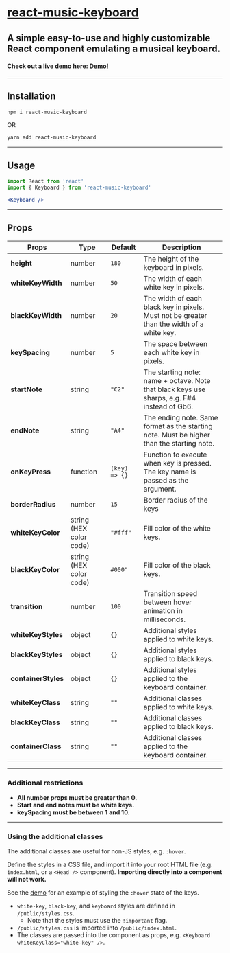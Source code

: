 # [**react-music-keyboard**](https://www.npmjs.com/package/react-music-keyboard)

## A simple easy-to-use and highly customizable React component emulating a musical keyboard.

#### Check out a live demo here: [Demo!](https://react-music-keyboard-demo.vercel.app/)

---

## **Installation**

```powershell
npm i react-music-keyboard
```

OR

```powershell
yarn add react-music-keyboard
```

---

## **Usage**

```jsx
import React from 'react'
import { Keyboard } from 'react-music-keyboard'
```

```jsx
<Keyboard />
```

---

## **Props**

| **Props**           | **Type**                | **Default**   | **Description**                                                                             |
| ------------------- | ----------------------- | ------------- | ------------------------------------------------------------------------------------------- |
| **height**          | number                  | `180 `        | The height of the keyboard in pixels.                                                       |
| **whiteKeyWidth**   | number                  | `50 `         | The width of each white key in pixels.                                                      |
| **blackKeyWidth**   | number                  | `20 `         | The width of each black key in pixels. Must not be greater than the width of a white key.   |
| **keySpacing**      | number                  | `5`           | The space between each white key in pixels.                                                 |
| **startNote**       | string                  | `"C2"`        | The starting note: name + octave. Note that black keys use sharps, e.g. F#4 instead of Gb6. |
| **endNote**         | string                  | `"A4" `       | The ending note. Same format as the starting note. Must be higher than the starting note.   |
| **onKeyPress**      | function                | `(key) => {}` | Function to execute when key is pressed. The key name is passed as the argument.            |
| **borderRadius**    | number                  | `15`          | Border radius of the keys                                                                   |
| **whiteKeyColor**   | string (HEX color code) | `"#fff" `     | Fill color of the white keys.                                                               |
| **blackKeyColor**   | string (HEX color code) | `#000"`       | Fill color of the black keys.                                                               |
| **transition**      | number                  | `100`         | Transition speed between hover animation in milliseconds.                                   |
| **whiteKeyStyles**  | object                  | `{}`          | Additional styles applied to white keys.                                                    |
| **blackKeyStyles**  | object                  | `{}`          | Additional styles applied to black keys.                                                    |
| **containerStyles** | object                  | `{}`          | Additional styles applied to the keyboard container.                                        |
| **whiteKeyClass**   | string                  | `""`          | Additional classes applied to white keys.                                                   |
| **blackKeyClass**   | string                  | `""`          | Additional classes applied to black keys.                                                   |
| **containerClass**  | string                  | `""`          | Additional classes applied to the keyboard container.                                       |

---

### Additional restrictions

- **All number props must be greater than 0.**
- **Start and end notes must be white keys.**
- **keySpacing must be between 1 and 10.**

---

### Using the additional classes

The additional classes are useful for non-JS styles, e.g. `:hover`.

Define the styles in a CSS file, and import it into your root HTML file (e.g. `index.html`, or a `<Head />` component). **Importing directly into a component will not work.**

See the [demo](https://github.com/ryan-zhu-music/react-music-keyboard-demo) for an example of styling the `:hover` state of the keys.

- `white-key`, `black-key`, and `keyboard` styles are defined in `/public/styles.css`.
  - Note that the styles must use the `!important` flag.
- `/public/styles.css` is imported into `/public/index.html`.
- The classes are passed into the component as props, e.g. `<Keyboard whiteKeyClass="white-key" />`.
